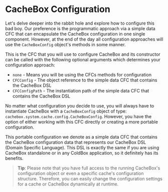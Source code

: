 # CacheBox Configuration

Let's delve deeper into the rabbit hole and explore how to configure this bad boy. Our preference is the programmatic approach via a simple data CFC that can encapsulate the CacheBox configuration in one single component. However, at the end of the day all configuration approaches will use the `CacheBoxConfig` object's methods in some manner. 

This is the CFC that you will use to configure CacheBox and its constructor can be called with the following optional arguments which determines your configuration approach:

* `none` - Means you will be using the CFCs methods for configuration
* `CFCConfig` - The object reference to the simple data CFC that contains the CacheBox DSL
* `CFCConfigPath` - The instantiation path of the simple data CFC that contains the CacheBox DSL

No matter what configuration you decide to use, you will always have to instantiate CacheBox with a `CacheBoxConfig` object of type: `cachebox.system.cache.config.CacheBoxConfig`. However, you have the option of either working with this CFC directly or creating a more portable configuration.

This portable configuration we denote as a simple data CFC that contains the CacheBox configuration data that represents our CacheBox DSL (Domain Specific Language). This DSL is exactly the same if you are using CacheBox standalone or in any ColdBox application, so it definitely has its benefits.

> **Tip**: Please note that you have full access to the running CacheBox's configuration object or even a specific cache's configuration structure. Therefore, you can easily change the configuration settings for a cache or CacheBox dynamically at runtime.
